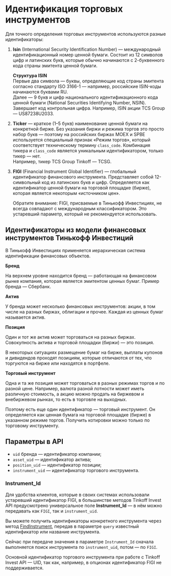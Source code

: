 # Идентификация торговых инструментов

Для точного определения торговых инструментов используются разные идентификаторы: 

<ol>
<li><p><strong>Isin</strong> (International Security Identification Number) — международный 
идентификационный номер ценной бумаги. Состоит из 12 символов цифр и латинских букв, 
которые обычно начинаются с 2-буквенного кода страны эмитента ценной бумаги.  </p>
<p><strong>Структура ISIN</strong><br>Первые два символа — буквы, определяющие код страны эмитента согласно стандарту ISO 3166-1 — например, российские ISIN-коды начинаются буквами RU.<br>Далее — 9 букв и цифр национального идентификационного кода ценной бумаги (National Securities Identifying Number, NSIN).
Завершает код контрольная цифра. Например, ISIN акции TCS Group — US87238U2033.</p>
</li>
<li><p><strong>Ticker</strong> — краткое (1–5 букв) наименование ценной бумаги на конкретной бирже. Без 
указания биржи и режима торгов это просто набор букв — поэтому на российских биржах MOEX и SPBE используется специальный признак «Режим торгов», который соответствует техническому термину <code>class_code</code>. Комбинация тикера и <code>class_code</code> является уникальным идентификатором, только тикер — нет.<br>Например, тикер TCS Group Tinkoff — TCSG.</p>
</li>
<li><p><strong>FIGI</strong> (Financial Instrument Global Identifier) — глобальный идентификатор 
финансового инструмента. Представляет собой 12-символьный код из латинских букв и цифр.
Определяется как идентификатор ценной бумаги на торговой площадке (бирже), которая 
является некоторым «источником цен».</p>
<p>Обратите внимание: FIGI, присваемые в Тинькофф Инвестициях, не всегда совпадают с международным классификатором. Это устаревший параметр, который не рекомендуется использовать.</p>
</li>
</ol>

## Идентификаторы из модели финансовых инструментов Тинькофф Инвестиций

В Тинькофф Инвестициях применяется иерархическая система идентификации финансовых объектов.

**Бренд**

На верхнем уровне находится бренд — работающая на финансовом рынке компания, которая является эмитентом ценных бумаг. Пример бренда — Сбербанк. 

**Актив**

У бренда может несколько финансовых инструментов: акции, в том числе на разных биржах, облигации и прочее. Каждая из ценных бумаг называется актив. 

**Позиция**

Один и тот же актив может торговаться на разных биржах. Совокупность актива и торговой площадки (биржи) — это позиция.

В некоторых ситуациях размещение бумаг на бирже, выплаты купонов и дивидендов проходят позициям, которые отличаются от тех, что торгуются на бирже или находятся в портфеле.

**Торговый инструмент**

Одна и та же позиция может торговаться в разных режимах торгов и по разной цене. Например, валюта разной лотности может иметь различную стоимость, а акцию можно продать на биржевом и внебиржевом рынках, то есть в торговле на выходных.

Поэтому есть еще один идентификатор — торговый инструмент. Он определяется как ценная бумага на торговой площадке (бирже) в указанном режиме торгов. Получить котировки можно только по торговому инструменту.

## Параметры в API

- `uid` бренда — идентификатор компании;
- `asset_uid` — идентификатор актива;
- `position_uid` — идентификатор позиции;
- `instrument_uid` — идентификатор торгового инструмента.

### Instrument_Id

Для удобства клиентов, которые в своих системах использовали устаревший идентификатор FIGI, в большинстве методов Tinkoff Invest API предусмотрено универсальное поле **Instrument_Id** — в нём можно передавать как `FIGI`, так и `instrument_uid`.

Вы можете получить идентификаторы конкретного инструмента через метод [FindInstrument](/investAPI/instruments/#findinstrument), передав в параметре `query` известный идентификатор или название инструмента.

Сейчас при передаче значения в параметре `Instrument_Id` сначала выполняется поиск инструмента по 
`instrument_uid`, потом — по `FIGI`.

Основной идентификатор торгового инструмента при работе с Tinkoff Invest API — UID, так как, например, в 
опционах идентификатор FIGI не поддерживается.